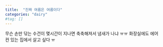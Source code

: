 ```yaml
---
title:  "진짜 여름은 여름이다"
categories: "dairy"
#tag: []
---
```


무슨 손만 닦는 수건이 몇시간이 지나면 축축해져서 냄새가 나냐 ㅠㅠ 
화장실에도 에어컨 있는 집에서 살고 싶다 ㅠ